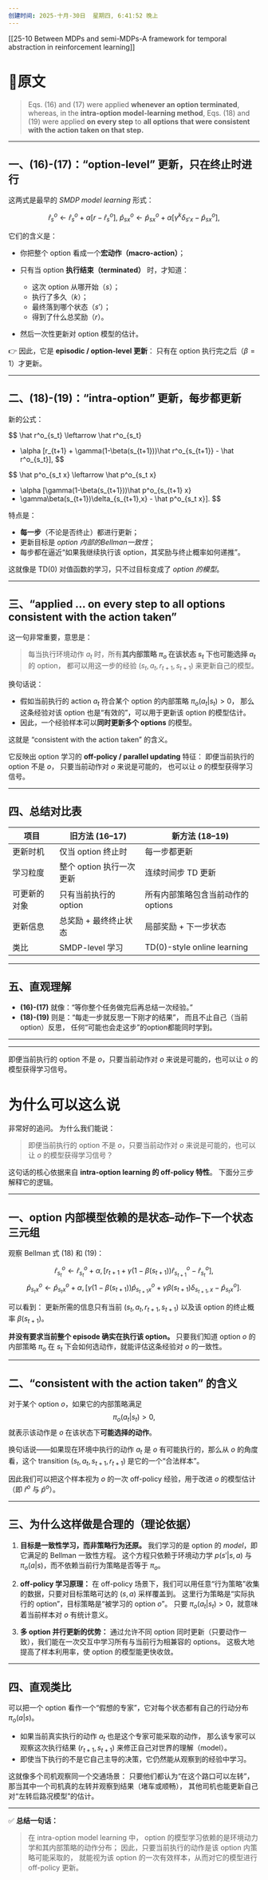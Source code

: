 ```yaml
---
创建时间: 2025-十月-30日  星期四, 6:41:52 晚上
---
```

[[25-10 Between MDPs and semi-MDPs-A framework for temporal abstraction in reinforcement learning]]



# 🔹原文

> Eqs. (16) and (17) were applied **whenever an option terminated**,
> whereas, in the **intra-option model-learning method**,
> Eqs. (18) and (19) were applied **on every step** to **all options that were consistent with the action taken on that step.**

---

## 一、(16)-(17)：**“option-level” 更新，只在终止时进行**

这两式是最早的 *SMDP model learning* 形式：

$$
\hat r^o_s \leftarrow \hat r^o_s + \alpha [r - \hat r^o_s], \
\hat p^o_{sx} \leftarrow \hat p^o_{sx} + \alpha [\gamma^k \delta_{s'x} - \hat p^o_{sx}],
$$

它们的含义是：

* 你把整个 option 看成一个**宏动作（macro-action）**；
* 只有当 option **执行结束（terminated）** 时，才知道：

  * 这次 option 从哪开始（$s$）；
  * 执行了多久（$k$）；
  * 最终落到哪个状态（$s'$）；
  * 得到了什么总奖励（$r$）。
* 然后一次性更新对 option 模型的估计。

👉 因此，它是 **episodic / option-level 更新**：
只有在 option 执行完之后（$\beta=1$）才更新。

---

## 二、(18)-(19)：**“intra-option” 更新，每步都更新**

新的公式：

$$
\hat r^o_{s_t} \leftarrow \hat r^o_{s_t}

+ \alpha [r_{t+1} + \gamma(1-\beta(s_{t+1}))\hat r^o_{s_{t+1}} - \hat r^o_{s_t}],
  $$

$$
\hat p^o_{s_t x} \leftarrow \hat p^o_{s_t x}

+ \alpha [\gamma(1-\beta(s_{t+1}))\hat p^o_{s_{t+1} x}
+ \gamma\beta(s_{t+1})\delta_{s_{t+1},x} - \hat p^o_{s_t x}].
  $$

特点是：

* **每一步**（不论是否终止）都进行更新；
* 更新目标是 *option 内部的Bellman一致性*；
* 每步都在逼近“如果我继续执行该 option，其奖励与终止概率如何递推”。

这就像是 TD(0) 对值函数的学习，只不过目标变成了 *option 的模型*。

---

## 三、“applied … on every step to all options consistent with the action taken”

这一句非常重要，意思是：

> 每当执行环境动作 $a_t$ 时，所有**其内部策略 $\pi_o$ 在该状态 $s_t$ 下也可能选择 $a_t$** 的 option，
> 都可以用这一步的经验 $(s_t,a_t,r_{t+1},s_{t+1})$ 来更新自己的模型。

换句话说：

* 假如当前执行的 action $a_t$ 符合某个 option 的内部策略 $\pi_o(a_t|s_t)>0$，
  那么这条经验对该 option 也是“有效的”，可以用于更新该 option 的模型估计。
* 因此，一个经验样本可以**同时更新多个 options** 的模型。

这就是 “consistent with the action taken” 的含义。

它反映出 option 学习的 **off-policy / parallel updating** 特征：
即便当前执行的 option 不是 $o$，
只要当前动作对 $o$ 来说是可能的，
也可以让 $o$ 的模型获得学习信号。

---

## 四、总结对比表

| 项目     | 旧方法 (16–17)      | 新方法 (18–19)                 |
| ------ | ---------------- | --------------------------- |
| 更新时机   | 仅当 option 终止时    | 每一步都更新                      |
| 学习粒度   | 整个 option 执行一次更新 | 连续时间步 TD 更新                 |
| 可更新的对象 | 只有当前执行的 option   | 所有内部策略包含当前动作的 options       |
| 更新信息   | 总奖励 + 最终终止状态     | 局部奖励 + 下一步状态                |
| 类比     | SMDP-level 学习    | TD(0)-style online learning |

---

## 五、直观理解

* **(16)-(17)** 就像：“等你整个任务做完后再总结一次经验。”
* **(18)-(19)** 则是：“每走一步就反思一下刚才的结果”，
  而且不止自己（当前option）反思，
  任何“可能也会走这步”的option都能同时学到。

---
---

即便当前执行的 option 不是 $o$，只要当前动作对 $o$ 来说是可能的，也可以让 $o$ 的模型获得学习信号。

# 为什么可以这么说


非常好的追问。
为什么我们能说：

> 即便当前执行的 option 不是 $o$，只要当前动作对 $o$ 来说是可能的，也可以让 $o$ 的模型获得学习信号？

这句话的核心依据来自 **intra-option learning 的 off-policy 特性**。
下面分三步解释它的逻辑。

---

## 一、option 内部模型依赖的是状态–动作–下一个状态三元组

观察 Bellman 式 (18) 和 (19)：

$$
\hat r^o_{s_t} \leftarrow \hat r^o_{s_t} +
\alpha,[r_{t+1}+\gamma(1-\beta(s_{t+1}))\hat r^o_{s_{t+1}}-\hat r^o_{s_t}],
$$
$$
\hat p^o_{s_t x} \leftarrow \hat p^o_{s_t x} +
\alpha,[\gamma(1-\beta(s_{t+1}))\hat p^o_{s_{t+1}x}
+\gamma\beta(s_{t+1})\delta_{s_{t+1},x}-\hat p^o_{s_t x}].
$$

可以看到：
更新所需的信息只有当前 $(s_t,a_t,r_{t+1},s_{t+1})$ 以及该 option 的终止概率 $\beta(s_{t+1})$。

**并没有要求当前整个 episode 确实在执行该 option。**
只要我们知道 option $o$ 的内部策略 $\pi_o$ 在 $s_t$ 下会如何选动作，就能评估这条经验对 $o$ 的一致性。

---

## 二、“consistent with the action taken” 的含义

对于某个 option $o$，如果它的内部策略满足
$$
\pi_o(a_t|s_t) > 0,
$$
就表示该动作是 $o$ 在该状态下**可能选择的动作**。

换句话说——如果现在环境中执行的动作 $a_t$ 是 $o$ 有可能执行的，那么从 $o$ 的角度看，这个 transition $(s_t,a_t,s_{t+1},r_{t+1})$ 是它的一个“合法样本”。

因此我们可以把这个样本视为 $o$ 的一次 off-policy 经验，用于改进 $o$ 的模型估计（即 $\hat r^o$ 与 $\hat p^o$）。

---

## 三、为什么这样做是合理的（理论依据）

1. **目标是一致性学习，而非策略行为还原。**
   我们学习的是 option 的 *model*，即它满足的 Bellman 一致性方程。
   这个方程只依赖于环境动力学 $p(s'|s,a)$ 与 $\pi_o(a|s)$，而不依赖当前行为策略是否等于 $\pi_o$。

2. **off-policy 学习原理：**
   在 off-policy 场景下，我们可以用任意“行为策略”收集的数据，只要对目标策略可达的 $(s,a)$ 采样覆盖到。
   这里行为策略是“实际执行的 option”，目标策略是“被学习的 option $o$”。
   只要 $\pi_o(a_t|s_t)>0$，就意味着当前样本对 $o$ 有统计意义。

3. **多 option 并行更新的优势：**
   通过允许不同 option 同时更新（只要动作一致），我们能在一次交互中学习所有与当前行为相兼容的 options。
   这极大地提高了样本利用率，使 option 的模型能更快收敛。

---

## 四、直观类比

可以把一个 option 看作一个“假想的专家”，它对每个状态都有自己的行动分布 $\pi_o(a|s)$。

* 如果当前真实执行的动作 $a_t$ 也是这个专家可能采取的动作，
  那么该专家可以观察这次执行结果 $(r_{t+1}, s_{t+1})$ 来修正自己对世界的理解（model）。
* 即使当下执行的不是它自己主导的决策，它仍然能从观察到的经验中学习。

这就像多个司机观察同一个交通场景：
只要他们都认为“在这个路口可以左转”，那当其中一个司机真的左转并观察到结果（堵车或顺畅），
其他司机也能更新自己对“左转后路况模型”的估计。

---

✅ **总结一句话：**

> 在 intra-option model learning 中，
> option 的模型学习依赖的是环境动力学和其内部策略的动作分布；
> 因此，只要当前执行的动作是该 option 内策略可能采取的，
> 就能视为该 option 的一次有效样本，从而对它的模型进行 off-policy 更新。
